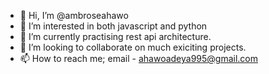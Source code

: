 - 👋 Hi, I’m @ambroseahawo
- 👀 I’m interested in both javascript and python
- 🌱 I’m currently practising rest api architecture.
- 💞️ I’m looking to collaborate on much exiciting projects.
- 📫 How to reach me; email - ahawoadeya995@gmail.com

<!---
ambroseahawo/ambroseahawo is a ✨ special ✨ repository because its `README.md` (this file) appears on your GitHub profile.
You can click the Preview link to take a look at your changes.
--->
